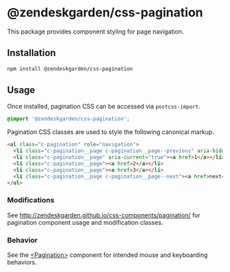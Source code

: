 # @zendeskgarden/css-pagination

This package provides component styling for page navigation.

## Installation

```sh
npm install @zendeskgarden/css-pagination
```

## Usage

Once installed, pagination CSS can be accessed via `postcss-import`.

```css
@import '@zendeskgarden/css-pagination';
```

Pagination CSS classes are used to style the following canonical markup.

```html
<ul class="c-pagination" role="navigation">
  <li class="c-pagination__page c-pagination__page--previous" aria-hidden="true"><a href>previous</a></li>
  <li class="c-pagination__page" aria-current="true"><a href>1</a></li>
  <li class="c-pagination__page"><a href>2</a></li>
  <li class="c-pagination__page"><a href>3</a></li>
  <li class="c-pagination__page c-pagination__page--next"><a href>next</a></li>
</ul>
```

### Modifications

See http://zendeskgarden.github.io/css-components/pagination/ for
pagination component usage and modification classes.

### Behavior

See the
[&lt;Pagination&gt;](http://zendeskgarden.github.io/react-components/#!/Pagination)
component for intended mouse and keyboarding behaviors.
